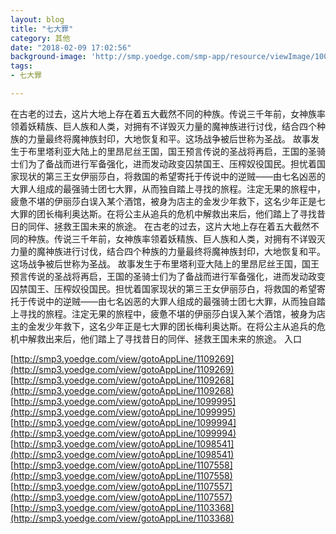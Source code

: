 ```yaml
---
layout: blog
title: "七大罪"
category: 其他
date: "2018-02-09 17:02:56"
background-image: 'http://smp.yoedge.com/smp-app/resource/viewImage/1000345appline.png'
tags:
- 七大罪

---
```

在古老的过去，这片大地上存在着五大截然不同的种族。传说三千年前，女神族率领着妖精族、巨人族和人类，对拥有不详毁灭力量的魔神族进行讨伐，结合四个种族的力量最终将魔神族封印，大地恢复和平。这场战争被后世称为圣战。 故事发生于布里塔利亚大陆上的里昂尼丝王国，国王预言传说的圣战将再启，王国的圣骑士们为了备战而进行军备强化，进而发动政变囚禁国王、压榨奴役国民。担忧着国家现状的第三王女伊丽莎白，将救国的希望寄托于传说中的逆贼——由七名凶恶的大罪人组成的最强骑士团七大罪，从而独自踏上寻找的旅程。注定无果的旅程中，疲惫不堪的伊丽莎白误入某个酒馆，被身为店主的金发少年救下，这名少年正是七大罪的团长梅利奥达斯。在将公主从追兵的危机中解救出来后，他们踏上了寻找昔日的同伴、拯救王国未来的旅途。
在古老的过去，这片大地上存在着五大截然不同的种族。传说三千年前，女神族率领着妖精族、巨人族和人类，对拥有不详毁灭力量的魔神族进行讨伐，结合四个种族的力量最终将魔神族封印，大地恢复和平。这场战争被后世称为圣战。 故事发生于布里塔利亚大陆上的里昂尼丝王国，国王预言传说的圣战将再启，王国的圣骑士们为了备战而进行军备强化，进而发动政变囚禁国王、压榨奴役国民。担忧着国家现状的第三王女伊丽莎白，将救国的希望寄托于传说中的逆贼——由七名凶恶的大罪人组成的最强骑士团七大罪，从而独自踏上寻找的旅程。注定无果的旅程中，疲惫不堪的伊丽莎白误入某个酒馆，被身为店主的金发少年救下，这名少年正是七大罪的团长梅利奥达斯。在将公主从追兵的危机中解救出来后，他们踏上了寻找昔日的同伴、拯救王国未来的旅途。
入口

[http://smp3.yoedge.com/view/gotoAppLine/1109269](http://smp3.yoedge.com/view/gotoAppLine/1109269)
[http://smp3.yoedge.com/view/gotoAppLine/1109268](http://smp3.yoedge.com/view/gotoAppLine/1109268)
[http://smp3.yoedge.com/view/gotoAppLine/1099995](http://smp3.yoedge.com/view/gotoAppLine/1099995)
[http://smp3.yoedge.com/view/gotoAppLine/1099994](http://smp3.yoedge.com/view/gotoAppLine/1099994)
[http://smp3.yoedge.com/view/gotoAppLine/1098541](http://smp3.yoedge.com/view/gotoAppLine/1098541)
[http://smp3.yoedge.com/view/gotoAppLine/1107558](http://smp3.yoedge.com/view/gotoAppLine/1107558)
[http://smp3.yoedge.com/view/gotoAppLine/1107557](http://smp3.yoedge.com/view/gotoAppLine/1107557)
[http://smp3.yoedge.com/view/gotoAppLine/1103368](http://smp3.yoedge.com/view/gotoAppLine/1103368)

        
